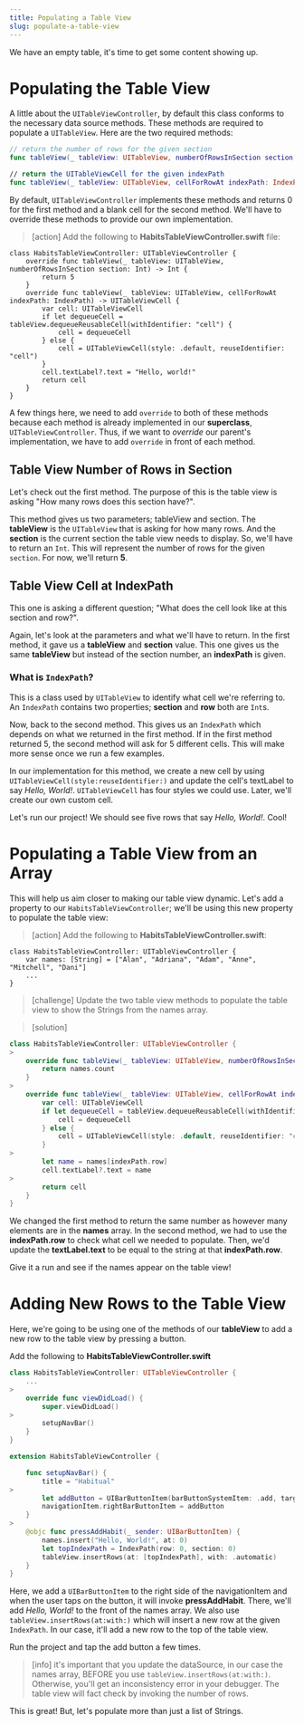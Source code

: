 ```yaml
---
title: Populating a Table View
slug: populate-a-table-view
---
```


We have an empty table, it's time to get some content showing up.

# Populating the Table View

A little about the `UITableViewController`, by default this class conforms to the necessary data source methods. These methods are required to populate a `UITableView`. Here are the two required methods:

```swift
// return the number of rows for the given section
func tableView(_ tableView: UITableView, numberOfRowsInSection section: Int) -> Int

// return the UITableViewCell for the given indexPath
func tableView(_ tableView: UITableView, cellForRowAt indexPath: IndexPath) -> UITableViewCell
```

By default, `UITableViewController` implements these methods and returns 0 for the first method and a blank cell for the second method. We'll have to override these methods to provide our own implementation.

> [action]
> Add the following to **HabitsTableViewController.swift** file:

```
class HabitsTableViewController: UITableViewController {
    override func tableView(_ tableView: UITableView, numberOfRowsInSection section: Int) -> Int {
        return 5
    }
    override func tableView(_ tableView: UITableView, cellForRowAt indexPath: IndexPath) -> UITableViewCell {
        var cell: UITableViewCell
        if let dequeueCell = tableView.dequeueReusableCell(withIdentifier: "cell") {
            cell = dequeueCell
        } else {
            cell = UITableViewCell(style: .default, reuseIdentifier: "cell")
        }
        cell.textLabel?.text = "Hello, world!"
        return cell
    }
}
```

A few things here, we need to add `override` to both of these methods because each method is already implemented in our **superclass**, `UITableViewController`.
Thus, if we want to *override* our parent's implementation, we have to add `override` in front of each method.

## Table View Number of Rows in Section

Let's check out the first method.
The purpose of this is the table view is asking "How many rows does this section have?".

This method gives us two parameters; tableView and section.
The **tableView** is the `UITableView` that is asking for how many rows.
And the **section** is the current section the table view needs to display.
So, we'll have to return an `Int`. This will represent the number of rows for the given `section`.
For now, we'll return **5**.

## Table View Cell at IndexPath

This one is asking a different question; "What does the cell look like at this section and row?".

Again, let's look at the parameters and what we'll have to return.
In the first method, it gave us a **tableView** and **section** value.
This one gives us the same **tableView** but instead of the section number, an **indexPath** is given.

### What is `IndexPath`?

This is a class used by `UITableView` to identify what cell we're referring to.
An `IndexPath` contains two properties; **section** and **row** both are `Int`s.

Now, back to the second method.
This gives us an `IndexPath` which depends on what we returned in the first method.
If in the first method returned 5, the second method will ask for 5 different cells.
This will make more sense once we run a few examples.

In our implementation for this method, we create a new cell by using `UITableViewCell(style:reuseIdentifier:)` and update the cell's textLabel to say *Hello, World!*.
`UITableViewCell` has four styles we could use.
Later, we'll create our own custom cell.

Let's run our project!
We should see five rows that say *Hello, World!*.
Cool!

# Populating a Table View from an Array

This will help us aim closer to making our table view dynamic.
Let's add a property to our `HabitsTableViewController`; we'll be using this new property to populate the table view:

> [action]
> Add the following to **HabitsTableViewController.swift**:
>

```
class HabitsTableViewController: UITableViewController {
    var names: [String] = ["Alan", "Adriana", "Adam", "Anne", "Mitchell", "Dani"]
    ...
}
```

> [challenge]
> Update the two table view methods to populate the table view to show the Strings from the names array.
>

<!--  -->

> [solution]
```swift
class HabitsTableViewController: UITableViewController {
>
    override func tableView(_ tableView: UITableView, numberOfRowsInSection section: Int) -> Int {
        return names.count
    }
>
    override func tableView(_ tableView: UITableView, cellForRowAt indexPath: IndexPath) -> UITableViewCell {
        var cell: UITableViewCell
        if let dequeueCell = tableView.dequeueReusableCell(withIdentifier: "cell") {
            cell = dequeueCell
        } else {
            cell = UITableViewCell(style: .default, reuseIdentifier: "cell")
        }
>
        let name = names[indexPath.row]
        cell.textLabel?.text = name
>
        return cell
    }
}
```
>

We changed the first method to return the same number as however many elements are in the **names** array.
In the second method, we had to use the **indexPath.row** to check what cell we needed to populate.
Then, we'd update the **textLabel.text** to be equal to the string at that **indexPath.row**.

Give it a run and see if the names appear on the table view!

# Adding New Rows to the Table View

Here, we're going to be using one of the methods of our **tableView** to add a new row to the table view by pressing a button.

Add the following to **HabitsTableViewController.swift**

```swift
class HabitsTableViewController: UITableViewController {
    ...
>
    override func viewDidLoad() {
        super.viewDidLoad()
>
        setupNavBar()
    }
}

extension HabitsTableViewController {

    func setupNavBar() {
        title = "Habitual"
>
        let addButton = UIBarButtonItem(barButtonSystemItem: .add, target: self, action: #selector(pressAddHabit(_:)))
        navigationItem.rightBarButtonItem = addButton
    }
>
    @objc func pressAddHabit(_ sender: UIBarButtonItem) {
        names.insert("Hello, World!", at: 0)
        let topIndexPath = IndexPath(row: 0, section: 0)
        tableView.insertRows(at: [topIndexPath], with: .automatic)
    }
}
```


Here, we add a `UIBarButtonItem` to the right side of the navigationItem and when the user taps on the button, it will invoke **pressAddHabit**.
There, we'll add *Hello, World!* to the front of the names array.
We also use `tableView.insertRows(at:with:)` which will insert a new row at the given `IndexPath`.
In our case, it'll add a new row to the top of the table view.

Run the project and tap the add button a few times.

> [info]
> it's important that you update the dataSource, in our case the names array, BEFORE you use `tableView.insertRows(at:with:)`. Otherwise, you'll get an inconsistency error in your debugger.
> The table view will fact check by invoking the number of rows.
>

This is great! But, let's populate more than just a list of Strings.
